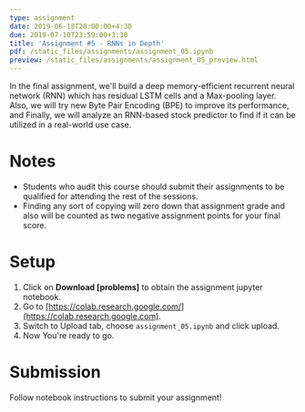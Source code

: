 ```yaml
---
type: assignment
date: 2019-06-18T20:00:00+4:30
due: 2019-07-10T23:59:00+3:30
title: 'Assignment #5 - RNNs in Depth'
pdf: /static_files/assignments/assignment_05.ipynb
preview: /static_files/assignments/assignment_05_preview.html
---
```

In the final assignment, we'll build a deep memory-efficient recurrent neural network (RNN) which has residual LSTM cells and a Max-pooling layer. Also, we will try new Byte Pair Encoding (BPE) to improve its performance, and Finally, we will analyze an RNN-based stock predictor to find if it can be utilized in a real-world use case.

# Notes
- Students who audit this course should submit their assignments to be qualified for attending the rest of the sessions.
- Finding any sort of copying will zero down that assignment grade and also will be counted as two negative assignment points for your final score.

# Setup
1. Click on **Download [problems]** to obtain the assignment jupyter notebook.
2. Go to [https://colab.research.google.com/](https://colab.research.google.com).
3. Switch to Upload tab, choose `assignment_05.ipynb` and click upload.
4. Now You're ready to go.


# Submission
Follow notebook instructions to submit your assignment!